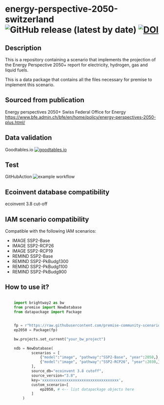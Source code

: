 # energy-perspective-2050-switzerland ![GitHub release (latest by date)](https://img.shields.io/github/v/release/premise-community-scenarios/energy-perspective-2050-switzerland) [![DOI](https://zenodo.org/badge/496564841.svg)](https://zenodo.org/badge/latestdoi/496564841)


Description
-----------

This is a repository containing a scenario that implements the projection of the Energy Perspective 2050+ report for electricity, hydrogen, gas and liquid fuels.

This is a data package that contains all the files necessary for premise to implement
this scenario.

Sourced from publication
------------------------

Energy perspectives 2050+
Swiss Federal Office for Energy
https://www.bfe.admin.ch/bfe/en/home/policy/energy-perspectives-2050-plus.html/

Data validation 
---------------

Goodtables.io [![goodtables.io](https://goodtables.io/badge/github/premise-community-scenarios/energy-perspective-2050-switzerland.svg)](https://goodtables.io/github/premise-community-scenarios/energy-perspective-2050-switzerland)

Test 
----

GitHubAction ![example workflow](https://github.com/premise-community-scenarios/energy-perspective-2050-switzerland/actions/workflows/main.yml/badge.svg?branch=main)


Ecoinvent database compatibility
--------------------------------

ecoinvent 3.8 cut-off

IAM scenario compatibility
---------------------------

Compatible with the following IAM scenarios:
* IMAGE SSP2-Base
* IMAGE SSP2-RCP26
* IMAGE SSP2-RCP19
* REMIND SSP2-Base
* REMIND SSP2-PkBudg1300
* REMIND SSP2-PkBudg1100
* REMIND SSP2-PkBudg900

How to use it?
--------------

```python

    import brightway2 as bw
    from premise import NewDatabase
    from datapackage import Package
    
    
    fp = r"https://raw.githubusercontent.com/premise-community-scenarios/energy-perspective-2050-switzerland/main/datapackage.json"
    ep2050 = Package(fp)
    
    bw.projects.set_current("your_bw_project")
    
    ndb = NewDatabase(
            scenarios = [
                {"model":"image", "pathway":"SSP2-Base", "year":2050,},
                {"model":"image", "pathway":"SSP2-RCP26", "year":2030,},
            ],        
            source_db="ecoinvent 3.8 cutoff",
            source_version="3.8",
            key='xxxxxxxxxxxxxxxxxxxxxxxxxxxxxxxxxxx',
            custom_scenario=[
                ep2050, # <-- list datapackage objects here
            ] 
        )
```

